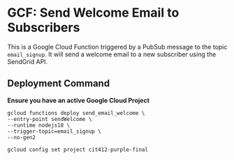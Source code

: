 # GCF: Send Welcome Email to Subscribers

This is a Google Cloud Function triggered by a PubSub message to the topic `email_signup`. It will send a welcome email to a new subscriber using the SendGrid API.


## Deployment Command
**Ensure you have an active Google Cloud Project**
```
gcloud functions deploy send_email_welcome \
--entry-point sendWelcome \
--runtime nodejs18 \
--trigger-topic=email_signup \
--no-gen2

```

```
gcloud config set project cit412-purple-final

```
